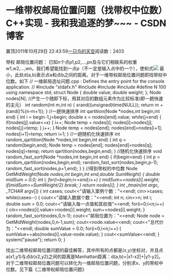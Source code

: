 
# 一维带权邮局位置问题（找带权中位数）C++实现 - 我和我追逐的梦~~~ - CSDN博客


置顶2011年10月29日 22:43:59[一只鸟的天空](https://me.csdn.net/heyongluoyao8)阅读数：2403


带权 邮局位置问题： 已知n个点p1,p2,...,pn及与它们相联系的权重w1,w2,...,wn。我们希望能找到一点p（不一定是输入点中的一个），使和式![](http://hi.csdn.net/attachment/201110/29/0_13198981051gBZ.gif)
最小，此处d(a,b)表示点a和点b之间的距离。对于一维带权邮局位置问题即找带权中位数。如下
// 一维邮局选址问题.cpp : Defines the entry point for the console application.
//
\#include "stdafx.h"
\#include<iostream>
\#include<ctime>
\#include<cmath>
\#define N 100
using namespace std;
struct Node
{
double value;
double weight;
};
Node nodes[N];
//产生一个随即下标，用其对应的数组元素作为比较标准(即一趟快速的主元）
int random(int m,int n)
{
srand((unsigned)time(NULL));
return m + (rand()%(n-m+1));
}
//一趟快速排序
int qartition(Node *nodes,int begin,int end)
{
int i = begin-1,j=begin;
double x = nodes[end].value;
while(j<end)
{
if(nodes[j].value<=x)
{
i++;
Node temp = nodes[i];
nodes[i]=nodes[j];
nodes[j]=temp;
}
j++;
}
Node temp = nodes[end];
nodes[end]=nodes[i+1];
nodes[i+1]=temp;
return i+1;
}
//一趟随机化快速排序
int random_qartition(Node *nodes,int begin,int end)
{
int q = random(begin,end);
Node temp = nodes[end];
nodes[end]=nodes[q];
nodes[q]=temp;
return qartition(nodes,begin,end);
}
//随机化快速排序
void random_fast_sort(Node *nodes,int begin,int end)
{
if(begin<end)
{
int p = random_qartition(nodes,begin,end);
random_fast_sort(nodes,begin,p-1);
random_fast_sort(nodes,p+1,end);
}
}
//得到带权的中位数
Node GetMidWeight(Node *nodes,int begin,int end,double SumWeight)
{
double midSum = 0.0;
int i;
for(i=begin;i<=end;i++)
{
midSum+=nodes[i].weight;
if(midSum>=SumWeight/2)
break;
}
return nodes[i];
}
int _tmain(int argc, _TCHAR* argv[])
{
int cases;
cout<<"请输入案例个数："<<endl;
cin>>cases;
while(cases--)
{
cout<<"请输入数据个数："<<endl;
int n;
cin>>n;
int i;
double sum = 0.0;
cout<<"请输入每一点值和其权值"<<endl;
for(i=0;i<n;i++)
{
cin>>nodes[i].value>>nodes[i].weight;
sum+=nodes[i].weight;
}
random_fast_sort(nodes,0,n-1);
cout<<"邮局位置为："<<endl;
Node node = GetMidWeight(nodes,0,n-1,sum);
cout<<node.value<<endl;
cout<<"总代价为："<<endl;
double sumValue = 0.0;
for(i=0;i<n;i++)
{
sumValue+=abs(nodes[i].value-node.value);
}
cout<<sumValue<<endl;
}
system("pause");
return 0;
}

找出二维带权邮局位置问题的最佳解答，其中所有的点都是(x,y)坐标对，并且点a(x1,y1)与点b(x2,y2)之间的距离是Manhattan距离：d(a,b)=|x1-x2|+|y1-y2|。
对于二维带权邮局位置问题可以转化为一维邮局位置问题，分别求x、y的带权中位数。见下篇《二维带权邮局位置问题》


